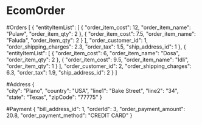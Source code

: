# EcomOrder


#Orders 
[
  {
    "entityItemList": [
      {
        "order_item_cost": 12,
        "order_item_name": "Pulaw",
        "order_item_qty": 2
      },
      {
        "order_item_cost": 7.5,
        "order_item_name": "Faluda",
        "order_item_qty": 2
      }
    ],
    "order_customer_id": 1,
    "order_shipping_charges": 2.3,
    "order_tax": 1.5,
    "ship_address_id": 1
  },
    {
    "entityItemList": [
      {
        "order_item_cost": 6,
        "order_item_name": "Dosa",
        "order_item_qty": 2
      },
      {
        "order_item_cost": 9.5,
        "order_item_name": "Idli",
        "order_item_qty": 1
      }
    ],
    "order_customer_id": 2,
    "order_shipping_charges": 6.3,
    "order_tax": 1.9,
    "ship_address_id": 2
  }
]

#Address
{       
	  "city": "Plano",
    "country": "USA",
    "line1": "Bake Street",
    "line2": "34",
    "state": "Texas",
    "zipCode": "77775"
}

#Payment
{
  "bill_address_id": 1,
  "orderId": 3,
  "order_payment_amount": 20.8,
  "order_payment_method": "CREDIT CARD"
}
    
    
